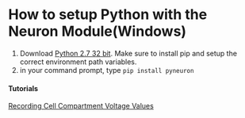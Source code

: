 # How to setup Python with the Neuron Module(Windows)

1. Download [Python 2.7 32 bit](https://www.python.org/download/releases/2.7/). Make sure to install pip and setup the correct environment path variables.
2. in your command prompt, type `pip install pyneuron`

 
 #### Tutorials

 [Recording Cell Compartment Voltage Values](../tutorial-python-neuron/RecordingCellCompartmentVoltageValues.md)